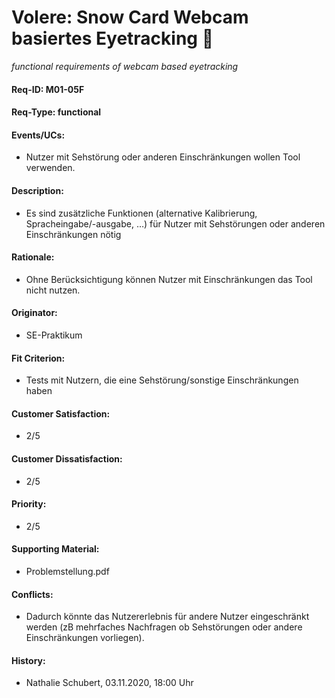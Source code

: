 # Volere: Snow Card Webcam basiertes Eyetracking :eyes:
*functional requirements of webcam based eyetracking*

#### Req-ID: M01-05F
#### Req-Type: functional
#### Events/UCs: 
- Nutzer mit Sehstörung oder anderen Einschränkungen wollen Tool verwenden.
#### Description:
- Es sind zusätzliche Funktionen (alternative Kalibrierung, Spracheingabe/-ausgabe, …) für Nutzer mit Sehstörungen oder anderen Einschränkungen nötig
#### Rationale: 
- Ohne Berücksichtigung können Nutzer mit Einschränkungen das Tool nicht nutzen.
#### Originator: 
- SE-Praktikum
#### Fit Criterion:
- Tests mit Nutzern, die eine Sehstörung/sonstige Einschränkungen haben
#### Customer Satisfaction: 
- 2/5
#### Customer Dissatisfaction:
- 2/5 
#### Priority:
- 2/5
#### Supporting Material:
- Problemstellung.pdf
#### Conflicts:
- Dadurch könnte das Nutzererlebnis für andere Nutzer eingeschränkt werden (zB mehrfaches Nachfragen ob Sehstörungen oder andere Einschränkungen vorliegen).
#### History:
- Nathalie Schubert, 03.11.2020, 18:00 Uhr